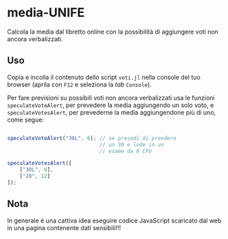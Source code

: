 # media-UNIFE

Calcola la media dal libretto online con la possibilità di aggiungere voti non ancora verbalizzati.

## Uso

Copia e incolla il contenuto dello script `voti.jl` nella console del tuo browser (aprila con `F12` e seleziona la _tab_ `Console`).

Per fare previsioni su possibili voti non ancora verbalizzati usa le funzioni `speculateVoteAlert`, per prevedere la media aggiungendo un solo voto,  e `speculateVotesAlert`, per prevederne la media aggiungendone più di uno, come segue:

```javascript

speculateVoteAlert("30L", 6); // se prevedi di prendere
                              // un 30 e lode in un
                              // esame da 6 CFU

speculateVotesAlert([
    ["30L", 6],
    ["28", 12]
]);

```

## Nota

In generale è una cattiva idea eseguire codice JavaScript scaricato dal web in una pagina contenente dati sensibili!!!
